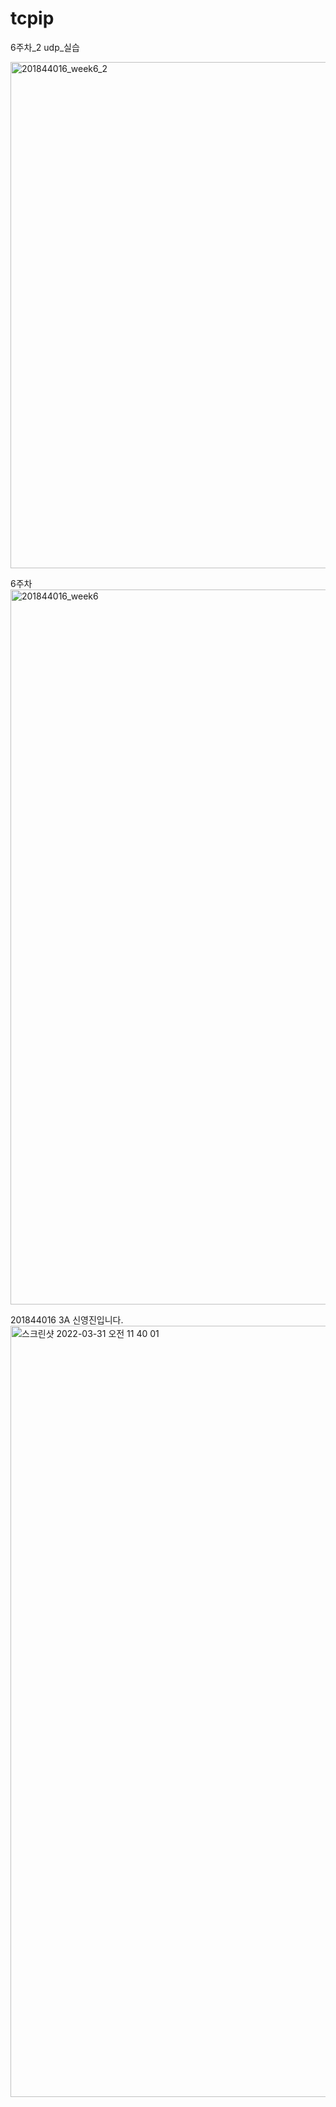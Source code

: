 # tcpip
6주차_2 udp_실습

<img width="810" alt="201844016_week6_2" src="https://user-images.githubusercontent.com/102707096/162563428-62e2dd38-396b-4621-b611-392444fcbad5.png">



6주차
<img width="1144" alt="201844016_week6" src="https://user-images.githubusercontent.com/102707096/162106212-acc09671-e332-436e-b78c-cb35fc679fb7.png">


201844016 3A 신영진입니다.
<img width="1234" alt="스크린샷 2022-03-31 오전 11 40 01" src="https://user-images.githubusercontent.com/102707096/161222074-86069ec4-3319-4eb4-bc55-f12eb4f3cb7b.png">
